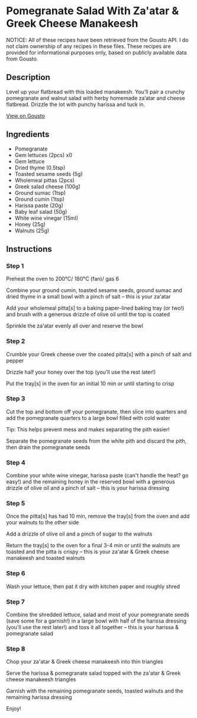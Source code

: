 # Pomegranate Salad With Za'atar & Greek Cheese Manakeesh

NOTICE: All of these recipes have been retrieved from the Gousto API. I do not claim ownership of any recipes in these files. These recipes are provided for informational purposes only, based on publicly available data from Gousto.

## Description

Level up your flatbread with this loaded manakeesh. You’ll pair a crunchy pomegranate and walnut salad with herby homemade za’atar and cheese flatbread. Drizzle the lot with punchy harissa and tuck in.

[View on Gousto](https://www.gousto.co.uk/recipes/cookbook/pomegranate-salad-with-zaatar-greek-cheese-manakeesh)

## Ingredients

- Pomegranate
- Gem lettuces (2pcs) x0
- Gem lettuce
- Dried thyme (0.5tsp)
- Toasted sesame seeds (5g)
- Wholemeal pittas (2pcs)
- Greek salad cheese (100g)
- Ground sumac (1tsp)
- Ground cumin (1tsp)
- Harissa paste (20g)
- Baby leaf salad (50g)
- White wine vinegar (15ml)
- Honey (25g)
- Walnuts (25g)

## Instructions


### Step 1

Preheat the oven to 200°C/ 180°C (fan)/ gas 6

Combine your ground cumin, toasted sesame seeds, ground sumac and dried thyme in a small bowl with a pinch of salt – this is your za'atar

Add your wholemeal pitta[s] to a baking paper-lined baking tray (or two!) and brush with a generous drizzle of olive oil until the top is coated

Sprinkle the za'atar evenly all over and reserve the bowl


### Step 2

Crumble your Greek cheese over the coated pitta[s] with a pinch of salt and pepper

Drizzle half your honey over the top (you'll use the rest later!)

Put the tray[s] in the oven for an initial 10 min or until starting to crisp


### Step 3

Cut the top and bottom off your pomegranate, then slice into quarters and add the pomegranate quarters to a large bowl filled with cold water

Tip: This helps prevent mess and makes separating the pith easier!

Separate the pomegranate seeds from the white pith and discard the pith, then drain the pomegranate seeds


### Step 4

Combine your white wine vinegar, harissa paste (can't handle the heat? go easy!) and the remaining honey in the reserved bowl with a generous drizzle of olive oil and a pinch of salt – this is your harissa dressing


### Step 5

Once the pitta[s] has had 10 min, remove the tray[s] from the oven and add your walnuts to the other side

Add a drizzle of olive oil and a pinch of sugar to the walnuts

Return the tray[s] to the oven for a final 3-4 min or until the walnuts are toasted and the pitta is crispy – this is your za'atar & Greek cheese manakeesh and toasted walnuts


### Step 6

Wash your lettuce, then pat it dry with kitchen paper and roughly shred


### Step 7

Combine the shredded lettuce, salad and most of your pomegranate seeds (save some for a garnish!) in a large bowl with half of the harissa dressing (you'll use the rest later!) and toss it all together – this is your harissa & pomegranate salad

### Step 8

Chop your za'atar & Greek cheese manakeesh into thin triangles

Serve the harissa & pomegranate salad topped with the za'atar & Greek cheese manakeesh triangles

Garnish with the remaining pomegranate seeds, toasted walnuts and the remaining harissa dressing

Enjoy!

